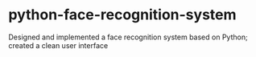 # python-face-recognition-system
 Designed and implemented a face recognition system based on Python; created a clean user interface
